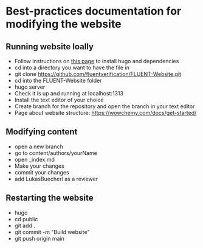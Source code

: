 # Best-practices documentation for modifying the website

## Running website loally

* Follow instructions on [this page](https://wowchemy.com/docs/install-locally/) to install hugo and dependencies
* cd into a directory you want to have the file in
* git clone https://github.com/fluentverification/FLUENT-Website.git
* cd into the FLUENT-Website folder
* hugo server
* Check it is up and running at localhost:1313
* Install the text editor of your choice
* Create branch for the repository and open the branch in your text editor
* Page about website structure: https://wowchemy.com/docs/get-started/

## Modifying content
* open a new branch
* go to content/authors/yourName
* open _index.md
* Make your changes
* commit your changes
* add LukasBuecherl as a reviewer

## Restarting the website
* hugo
* cd public
* git add .
* git commit -m "Build website"
* git push origin main
